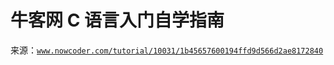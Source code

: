 # 牛客网 C 语言入门自学指南

来源：[`www.nowcoder.com/tutorial/10031/1b45657600194ffd9d566d2ae8172840`](https://www.nowcoder.com/tutorial/10031/1b45657600194ffd9d566d2ae8172840)